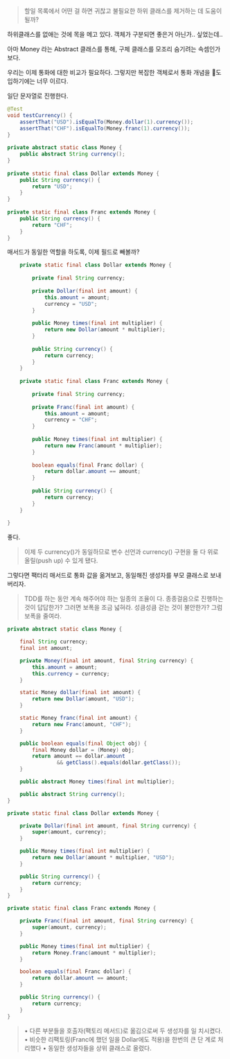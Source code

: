 
> 할일 목록에서 어떤 걸 하면 귀찮고 불필요한 하위 클래스를 제거하는 데 도움이 될까?

하위클래스를 없애는 것에 목을 메고 있다.
객체가 구분되면 좋은거 아닌가.. 싶었는데..

아마 Money 라는 Abstract 클래스를 통해, 구체 클래스를 모조리 숨기려는 속셈인가 보다.

우리는 이제 통화에 대한 비교가 필요하다.
그렇지만 복잡한 객체로서 통화 개념을 도입하기에는 너무 이르다.

일단 문자열로 진행한다.
``` java
@Test  
void testCurrency() {  
    assertThat("USD").isEqualTo(Money.dollar(1).currency());  
    assertThat("CHF").isEqualTo(Money.franc(1).currency());  
}  
  
private abstract static class Money {  
    public abstract String currency();  
}  
  
private static final class Dollar extends Money {  
    public String currency() {  
        return "USD";  
    }  
}  
  
private static final class Franc extends Money {  
    public String currency() {  
        return "CHF";  
    }  
}
```


매서드가 동일한 역할을 하도록, 이제 필드로 빼볼까?
``` java
    private static final class Dollar extends Money {  
  
        private final String currency;  
  
        private Dollar(final int amount) {  
            this.amount = amount;  
            currency = "USD";  
        }  
  
        public Money times(final int multiplier) {  
            return new Dollar(amount * multiplier);  
        }  
  
        public String currency() {  
            return currency;  
        }  
    }  
  
    private static final class Franc extends Money {  
  
        private final String currency;  
  
        private Franc(final int amount) {  
            this.amount = amount;  
            currency = "CHF";  
        }  
  
        public Money times(final int multiplier) {  
            return new Franc(amount * multiplier);  
        }  
  
        boolean equals(final Franc dollar) {  
            return dollar.amount == amount;  
        }  
  
        public String currency() {  
            return currency;  
        }  
    }  
  
}
```

좋다.

> 이제 두 currency()가 동일하므로 변수 선언과 currency() 구현을 둘 다 위로 올릴(push up) 수 있게 됐다.

그렇다면 팩터리 매서드로 통화 값을 옮겨보고, 동일해진 생성자를 부모 클래스로 보내버리자.

> TDD를 하는 동안 계속 해주어야 하는 일종의 조율이 다. 종종걸음으로 진행하는 것이 답답한가? 그러면 보폭을 조금 넓혀라. 성큼성큼 걷는 것이 불안한가? 그럼 보폭을 줄여라.


``` java
private abstract static class Money {  

	final String currency;  
	final int amount;  

	private Money(final int amount, final String currency) {  
		this.amount = amount;  
		this.currency = currency;  
	}  

	static Money dollar(final int amount) {  
		return new Dollar(amount, "USD");  
	}  

	static Money franc(final int amount) {  
		return new Franc(amount, "CHF");  
	}  

	public boolean equals(final Object obj) {  
		final Money dollar = (Money) obj;  
		return amount == dollar.amount  
				&& getClass().equals(dollar.getClass());  
	}  

	public abstract Money times(final int multiplier);  

	public abstract String currency();  
}  

private static final class Dollar extends Money {  

	private Dollar(final int amount, final String currency) {  
		super(amount, currency);  
	}  

	public Money times(final int multiplier) {  
		return new Dollar(amount * multiplier, "USD");  
	}  

	public String currency() {  
		return currency;  
	}  
}  

private static final class Franc extends Money {  

	private Franc(final int amount, final String currency) {  
		super(amount, currency);  
	}  

	public Money times(final int multiplier) {  
		return Money.franc(amount * multiplier);  
	}  

	boolean equals(final Franc dollar) {  
		return dollar.amount == amount;  
	}  

	public String currency() {  
		return currency;  
	}  
}  

```

> • 다른 부분들을 호출자(팩토리 메서드)로 옮김으로써 두 생성자를 일 치시켰다.
> • 비슷한 리팩토링(Franc에 했던 일을 Dollar에도 적용)을 한번의 큰 단 계로 처리했다
> • 동일한 생성자들을 상위 클래스로 올렸다.

